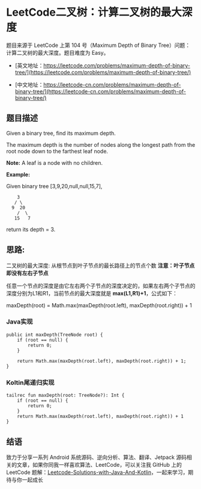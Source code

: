 # LeetCode二叉树：计算二叉树的最大深度 

题目来源于 LeetCode 上第 104 号（Maximum Depth of Binary Tree）问题：计算二叉树的最大深度。题目难度为 Easy。

* [英文地址：https://leetcode.com/problems/maximum-depth-of-binary-tree/](https://leetcode.com/problems/maximum-depth-of-binary-tree/)

* [中文地址：https://leetcode-cn.com/problems/maximum-depth-of-binary-tree/](https://leetcode-cn.com/problems/maximum-depth-of-binary-tree/)

## 题目描述

Given a binary tree, find its maximum depth.

The maximum depth is the number of nodes along the longest path from the root node down to the farthest leaf node.

**Note:** A leaf is a node with no children.

**Example:**

Given binary tree [3,9,20,null,null,15,7],

```
    3
   / \
  9  20
    /  \
   15   7
```

return its depth = 3.

## 思路: 

二叉树的最大深度: 从根节点到叶子节点的最长路径上的节点个数
**注意：叶子节点即没有左右子节点**

任意一个节点的深度是由它左右两个子节点的深度决定的，如果左右两个子节点的深度分别为L1和R1，当前节点的最大深度就是 **max(L1,R1)+1**，公式如下：

maxDepth(root) = Math.max(maxDepth(root.left), maxDepth(root.right)) + 1

### Java实现

```
public int maxDepth(TreeNode root) {
    if (root == null) {
        return 0;
    }

    return Math.max(maxDepth(root.left), maxDepth(root.right)) + 1;
}
```

### Koltin尾递归实现

```
tailrec fun maxDepth(root: TreeNode?): Int {
    if (root == null) {
        return 0;
    }
    return Math.max(maxDepth(root.left), maxDepth(root.right)) + 1
}
```

## 结语

致力于分享一系列 Android 系统源码、逆向分析、算法、翻译、Jetpack  源码相关的文章，如果你同我一样喜欢算法、LeetCode，可以关注我 GitHub 上的 LeetCode 题解：[Leetcode-Solutions-with-Java-And-Kotlin](https://github.com/hi-dhl/Leetcode-Solutions-with-Java-And-Kotlin)，一起来学习，期待与你一起成长


